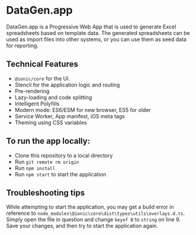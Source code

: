 # DataGen.app

DataGen.app is a Progressive Web App that is used to generate Excel spreadsheets based on template data.
The generated spreadsheets can be used as import files into other systems, or you can use them as seed data for reporting.

## Technical Features

* `@ionic/core` for the UI.
* Stencil for the application logic and routing
* Pre-rendering
* Lazy-loading and code splitting
* Intelligent Polyfills
* Modern mode: ES6/ESM for new browser, ES5 for older
* Service Worker, App manifest, iOS meta tags
* Theming using CSS variables

## To run the app locally:

* Clone this repository to a local directory
* Run `git remote rm origin`
* Run `npm install`
* Run `npm start` to start the application

## Troubleshooting tips

While attempting to start the application, you may get a build error in reference to `node_modules\@ionic\core\dist\types\utils\overlays.d.ts`.
Simply open the file in question and change `keyof B` to `string` on line 9.
Save your changes, and then try to start the application again.